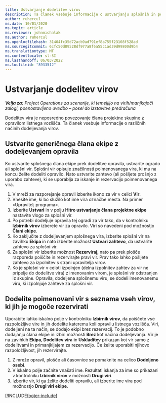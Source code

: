 ```yaml
---
title: Ustvarjanje dodelitev virov
description: Ta članek vsebuje informacije o ustvarjanju splošnih in poimenovanih dodelitev virov.
author: ruhercul
ms.date: 10/01/2020
ms.topic: article
ms.reviewer: johnmichalak
ms.author: ruhercul
ms.openlocfilehash: 31404fc35d72acb9ad791ef8a755f23108f528ad
ms.sourcegitcommit: 6cfc50d89528df977a8f6a55c1ad39d99800d9b4
ms.translationtype: MT
ms.contentlocale: sl-SI
ms.lasthandoff: 06/03/2022
ms.locfileid: "8933512"
---
```

# <a name="create-resource-assignments"></a>Ustvarjanje dodelitev virov

_**Velja za:** Project Operations za scenarije, ki temeljijo na virih/manjkajoči zalogi, poenostavljeno uvedbo – posel do izstavitve predračuna_


Dodelitev vira je neposredno povezovanje člana projektne skupine z opravilom listnega vozlišča. Ta članek vsebuje informacije o različnih načinih dodeljevanja virov.

## <a name="create-a-generic-team-member-through-task-assignment"></a>Ustvarite generičnega člana ekipe z dodeljevanjem opravila


Ko ustvarite splošnega člana ekipe prek dodelitve opravila, ustvarite ogrado ali splošni vir. Splošni vir opisuje značilnosti poimenovanega vira, ki mu na koncu želite dodeliti opravilo. Nato ustvarite zahtevo (ali pošljete prošnjo z uporabo zahteve), ki se uporablja za iskanje in rezervacijo poimenovanega vira.

1. V mreži za razporejanje opravil izberite ikono za vir v celici **Vir**.
2. Vnesite ime, ki bo služilo kot ime vira označbe mesta. Na primer »Upravitelj programa«.
3. Izberite **Ustvari** in v polju **Hitro ustvarjanje člana projektne ekipe** nastavite vlogo za splošni vir.
4. Po potrebi dodeljuje opravila tej ogradi za vir tako, da v kontrolniku **Izbirnik virov** izberete vir za opravilo. Viri so navedeni pod možnostjo **Člani ekipe**.
5. Ko zaključite z dodeljevanjem splošnega vira, izberite splošni vir na zavihku **Ekipa** in nato izberite možnost **Ustvari zahtevo**, da ustvarite zahtevo za splošni vir.
6. Za splošni vir izberite možnost **Rezerviraj**, nato pa prek plošče razporeda poiščite in rezervirajte pravi vir. Prav tako lahko pošljete zahtevo za izpolnitev s strani upravitelja virov.
7. Ko je splošni vir v celoti izpolnjen (delna izpolnitev zahtev za vir ne pripelje do dodelitve vira) z imenovanim virom, je splošni vir odstranjen iz skupine. Opravila, dodeljena splošnemu viru, se dodeli imenovanemu viru, ki izpolnjuje zahteve za splošni vir.

## <a name="assign-a-named-resource-from-the-list-of-all-bookable-resources"></a>Dodelite poimenovani vir s seznama vseh virov, ki jih je mogoče rezervirati

Uporabite lahko iskalno polje v kontrolniku **Izbirnik virov**, da poiščete vse razpoložljive vire in jih dodelite kateremu koli opravilu listnega vozlišča. Viri, dodeljeni na ta način, se dodajo ekipi brez rezervacij. To je podobno dodajanju člana ekipe in izbiri možnosti **Brez** kot načina dodeljevanja. Vir je na zavihkih **Ekipa**, **Dodelitev vira** in **Uskladitev** prikazan kot vir samo z dodelitvami in primanjkljajem za rezervacijo. Če želite uporabiti njihovo razpoložljivost, jih rezervirajte.

1. Z mreže opravil, plošče ali časovnice se pomaknite na celico **Dodeljeno osebi**.
2. V iskalno polje začnite vnašati ime. Rezultati iskanja za ime so prikazani v kontrolniku **Izbirnik virov** v možnosti **Drugi viri**.
3. Izberite vir, ki ga želite dodeliti opravilu, ali izberite ime vira pod možnostjo **Drugi viri ekipe**.


[!INCLUDE[footer-include](../includes/footer-banner.md)]